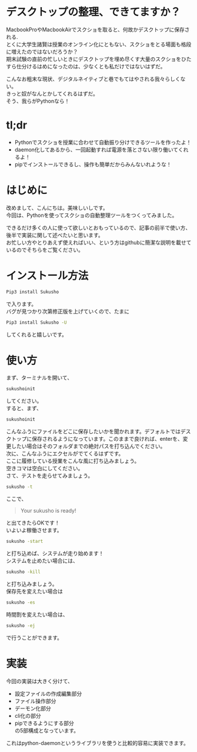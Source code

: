 # デスクトップの整理、できてますか？  
MacbookProやMacbookAirでスクショを取ると、何故かデスクトップに保存される.  
とくに大学生諸賢は授業のオンライン化にともない、スクショをとる場面も格段に増えたのではないだろうか？  
期末試験の直前の忙しいときにデスクトップを埋め尽くす大量のスクショをひたすら仕分けるはめになったのは、少なくとも私だけではないはずだ。  
  
こんなお粗末な現状、デジタルネイティブと巷でもてはやされる我々らしくない。  
きっと奴がなんとかしてくれるはずだ。  
そう、我らがPythonなら！  
  
# tl;dr  
- Pythonでスクショを授業に合わせて自動振り分けできるツールを作ったよ！  
- daemon化してあるから、一回起動すれば電源を落とさない限り働いてくれるよ！  
- pipでインストールできるし、操作も簡単だからみんないれような！  
  
# はじめに  
改めまして、こんにちは。美味しいしです。  
今回は、Pythonを使ってスクショの自動整理ツールをつくってみました。  
  
できるだけ多くの人に使って欲しいとおもっているので、記事の前半で使い方、後半で実装に関して述べたいと思います。  
お忙しい方やとりあえず使えればいい、という方はgithubに簡潔な説明を載せているのでそちらをご覧ください。  
  
# インストール方法  
```sh  
Pip3 install Sukusho  
```  
で入ります。  
バグが見つかり次第修正版を上げていくので、たまに  
```sh  
Pip3 install Sukusho -U  
```  
してくれると嬉しいです。  
  
# 使い方  
まず、ターミナルを開いて、  
```sh  
sukushoinit  
```  
してください。  
すると、まず、
```sh  
sukushoinit  
```  
こんなふうにファイルをどこに保存したいかを聞かれます。デフォルトではデスクトップに保存されるようになっています。このままで良ければ、enterを、変更したい場合はそのフォルダまでの絶対パスを打ち込んでください。  
次に、こんなふうにエクセルがでてくるはずです。  
ここに履修している授業をこんな風に打ち込みましょう。  
空きコマは空白にしてください。  
さて、テストを走らせてみましょう。  
```sh  
sukusho -t  
```  
ここで、  
> Your sukusho is ready!  

と出てきたらOKです！  
いよいよ稼働させます。  
```sh  
sukusho -start  
```  
と打ち込めば、システムが走り始めます！  
システムを止めたい場合には、  
```sh  
sukusho -kill  
```  
と打ち込みましょう。  
保存先を変えたい場合は  
```sh  
sukusho -es  
```  
時間割を変えたい場合は、  
```sh  
sukusho -ej  
```  
で行うことができます。  
  
# 実装  
今回の実装は大きく分けて、  
- 設定ファイルの作成編集部分  
- ファイル操作部分  
- デーモン化部分  
- cli化の部分  
- pipできるようにする部分  
の5部構成となっています。  
  
これはpython-daemonというライブラリを使うと比較的容易に実装できます。  
